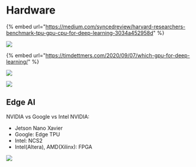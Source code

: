 # Hardware

{% embed url="https://medium.com/syncedreview/harvard-researchers-benchmark-tpu-gpu-cpu-for-deep-learning-3034a452958d" %}

![](../.gitbook/assets/image%20%28212%29.png)

{% embed url="https://timdettmers.com/2020/09/07/which-gpu-for-deep-learning/" %}

![](../.gitbook/assets/image%20%28134%29.png)

![](../.gitbook/assets/image%20%28142%29.png)

## Edge AI

NVIDIA vs Google vs Intel NVIDIA:

* Jetson Nano Xavier 
* Google: Edge TPU 
* Intel: NCS2 
* Intel\(Altera\), AMD\(Xilinx\): FPGA

![](../.gitbook/assets/image%20%28162%29.png)

